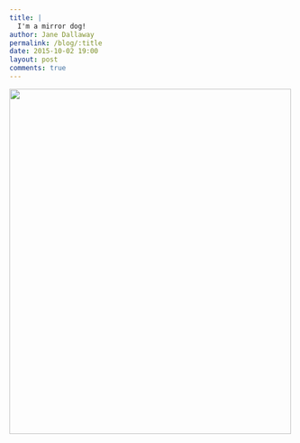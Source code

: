 ```yaml
---
title: |
  I'm a mirror dog!
author: Jane Dallaway
permalink: /blog/:title
date: 2015-10-02 19:00
layout: post
comments: true
---
```


<div><a href="http://static.skitters.dallaway.com/Ktp_FullSizeRender.jpg"><img src="http://static.skitters.dallaway.com/Ktp_thumb_FullSizeRender.jpg" width="500" height="612"/></a></div>



  




      
